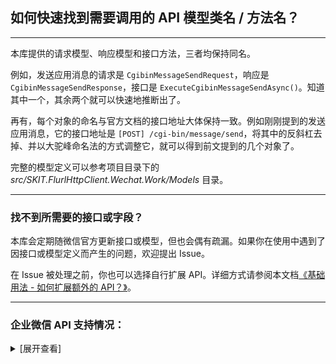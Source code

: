 ﻿## 如何快速找到需要调用的 API 模型类名 / 方法名？

---

本库提供的请求模型、响应模型和接口方法，三者均保持同名。

例如，发送应用消息的请求是 `CgibinMessageSendRequest`，响应是 `CgibinMessageSendResponse`，接口是 `ExecuteCgibinMessageSendAsync()`。知道其中一个，其余两个就可以快速地推断出了。

再有，每个对象的命名与官方文档的接口地址大体保持一致。例如刚刚提到的发送应用消息，它的接口地址是 `[POST] /cgi-bin/message/send`，将其中的反斜杠去掉、并以大驼峰命名法的方式调整它，就可以得到前文提到的几个对象了。

完整的模型定义可以参考项目目录下的 _src/SKIT.FlurlHttpClient.Wechat.Work/Models_ 目录。

---

### 找不到所需要的接口或字段？

本库会定期随微信官方更新接口或模型，但也会偶有疏漏。如果你在使用中遇到了因接口或模型定义而产生的问题，欢迎提出 Issue。

在 Issue 被处理之前，你也可以选择自行扩展 API。详细方式请参阅本文档[《基础用法 - 如何扩展额外的 API？》](./Basic_Extensions.md)。

---

### 企业微信 API 支持情况：

<details>

<summary>[展开查看]</summary>

|     |             微信 API              |             开发模式              |              备注              |
| :-: | :-------------------------------: | :-------------------------------: | :----------------------------: |
|  √  |             开发接入              | 企业 & 第三方 & 服务商 & 智慧硬件 |                                |
|  √  |         基础：通讯录管理          |      企业 & 第三方 & 服务商       |                                |
|  √  |          基础：身份验证           |      企业 & 第三方 & 服务商       |                                |
|  √  |          基础：企业互联           |      企业 & 第三方 & 服务商       |                                |
|  √  |           基础：上下游            |      企业 & 第三方 & 服务商       |                                |
|  √  |          基础：消息推送           |      企业 & 第三方 & 服务商       |                                |
|  √  |          基础：应用管理           |      企业 & 第三方 & 服务商       |                                |
|  √  |          基础：素材管理           |      企业 & 第三方 & 服务商       |                                |
|  √  |          基础：电子发票           |      企业 & 第三方 & 服务商       |                                |
|  √  |          基础：应用授权           |          第三方 & 服务商          |                                |
|  √  |        基础：接口调用许可         |          第三方 & 服务商          |                                |
|  √  |           基础：收银台            |          第三方 & 服务商          |                                |
|  √  |         基础：推广二维码          |          第三方 & 服务商          |                                |
|  √  |           基础：账号 ID           |          第三方 & 服务商          |                                |
|  √  |        连接微信：客户联系         |      企业 & 第三方 & 服务商       |                                |
|  √  |        连接微信：微信客服         |      企业 & 第三方 & 服务商       |                                |
|  ×  |   <del>连接微信：企业支付</del>   |      企业 & 第三方 & 服务商       | 异构协议，请使用 TenpayV2 模块 |
|  ×  | <del>连接微信：会话内容存档</del> |               企业                |      异构协议，需独立模块      |
|  √  |        连接微信：家校沟通         |      企业 & 第三方 & 服务商       |                                |
|  √  |        连接微信：家校应用         |      企业 & 第三方 & 服务商       |                                |
|  √  |        连接微信：政民沟通         |      企业 & 第三方 & 服务商       |                                |
|  √  |            办公：邮件             |      企业 & 第三方 & 服务商       |                                |
|  √  |            办公：文档             |      企业 & 第三方 & 服务商       |                                |
|  √  |            办公：日程             |      企业 & 第三方 & 服务商       |                                |
|  √  |            办公：会议             |      企业 & 第三方 & 服务商       |                                |
|  √  |            办公：微盘             |      企业 & 第三方 & 服务商       |                                |
|  √  |            办公：直播             |      企业 & 第三方 & 服务商       |                                |
|  √  |          办公：公费电话           |               企业                |                                |
|  √  |            办公：打卡             |      企业 & 第三方 & 服务商       |                                |
|  √  |            办公：审批             |      企业 & 第三方 & 服务商       |                                |
|  √  |            办公：汇报             |               企业                |                                |
|  √  |           办公：会议室            |               企业                |                                |
|  √  |          办公：紧急通知           |               企业                |                                |
|  √  |             智慧硬件              |              第三方               |                                |
|  √  |           硬件云端接入            |             智慧硬件              |                                |

</details>
